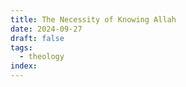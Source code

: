 ```yaml
---
title: The Necessity of Knowing Allah
date: 2024-09-27
draft: false
tags:
  - theology
index:
---
```

